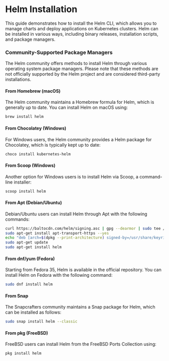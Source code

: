 # Helm Installation

This guide demonstrates how to install the Helm CLI, which allows you to manage charts and deploy applications on Kubernetes clusters. Helm can be installed in various ways, including binary releases, installation scripts, and package managers.

### Community-Supported Package Managers

The Helm community offers methods to install Helm through various operating system package managers. Please note that these methods are not officially supported by the Helm project and are considered third-party installations.

#### From Homebrew (macOS)

The Helm community maintains a Homebrew formula for Helm, which is generally up to date. You can install Helm on macOS using:

```bash
brew install helm
```

#### From Chocolatey (Windows)

For Windows users, the Helm community provides a Helm package for Chocolatey, which is typically kept up to date:

```bash
choco install kubernetes-helm
```

#### From Scoop (Windows)

Another option for Windows users is to install Helm via Scoop, a command-line installer:

```bash
scoop install helm
```

#### From Apt (Debian/Ubuntu)

Debian/Ubuntu users can install Helm through Apt with the following commands:

```bash
curl https://baltocdn.com/helm/signing.asc | gpg --dearmor | sudo tee /usr/share/keyrings/helm.gpg > /dev/null
sudo apt-get install apt-transport-https --yes
echo "deb [arch=$(dpkg --print-architecture) signed-by=/usr/share/keyrings/helm.gpg] https://baltocdn.com/helm/stable/debian/ all main" | sudo tee /etc/apt/sources.list.d/helm-stable-debian.list
sudo apt-get update
sudo apt-get install helm
```

#### From dnf/yum (Fedora)

Starting from Fedora 35, Helm is available in the official repository. You can install Helm on Fedora with the following command:

```bash
sudo dnf install helm
```

#### From Snap

The Snapcrafters community maintains a Snap package for Helm, which can be installed as follows:

```bash
sudo snap install helm --classic
```

#### From pkg (FreeBSD)

FreeBSD users can install Helm from the FreeBSD Ports Collection using:

```bash
pkg install helm
```
